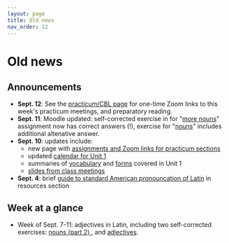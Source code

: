 ```yaml
---
layout: page
title: Old news
nav_order: 12
---
```



# Old news

## Announcements


- **Sept. 12**:  See the [practicum/CBL page](./practicum/) for one-time Zoom links to this week's practicum meetings, and preparatory reading.
- **Sept. 11**:  Moodle updated: self-corrected exercise in  for "[more nouns](assignments/nouns2/exercise/)" assignment now has correct answers (!), exercise for "[nouns](assignments/nouns/exercise/)" includes additional altenative answer.
- **Sept. 10**: updates include:
    - new page with [assignments and Zoom links for practicum sections](./practicum/)
    - updated [calendar for Unit 1](./schedule/part1/schedule/)
    - summaries of [vocabulary](schedule/part1/vocab/) and [forms](schedule/part1/forms/) covered in Unit 1
    - [slides from class meetings](./slides/)
- **Sept. 4**: brief [guide to standard American pronouncation of Latin](./resources/pronounciation/) in resources section



## Week at a glance

- Week of Sept. 7-11: adjectives in  Latin, including two self-corrected exercises: [nouns (part 2) ](./assignments/nouns2/exercise/), and [adjectives](./assignments/adjectives/exercise/).
